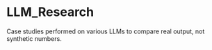 # LLM_Research
Case studies performed on various LLMs to compare real output, not synthetic numbers.
